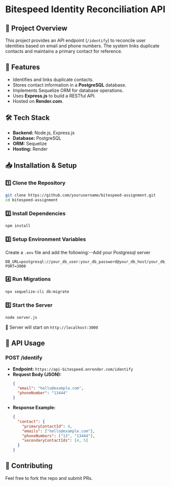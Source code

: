 # Bitespeed Identity Reconciliation API

## 📌 Project Overview
This project provides an API endpoint (`/identify`) to reconcile user identities based on email and phone numbers. The system links duplicate contacts and maintains a primary contact for reference.

## 🚀 Features
- Identifies and links duplicate contacts.
- Stores contact information in a **PostgreSQL** database.
- Implements Sequelize ORM for database operations.
- Uses **Express.js** to build a RESTful API.
- Hosted on **Render.com**.

## 🛠 Tech Stack
- **Backend:** Node.js, Express.js
- **Database:** PostgreSQL
- **ORM:** Sequelize
- **Hosting:** Render

## 📥 Installation & Setup

### **1️⃣ Clone the Repository**
```sh
git clone https://github.com/yourusername/bitespeed-assignment.git
cd bitespeed-assignment
```

### **2️⃣ Install Dependencies**
```sh
npm install
```

### **3️⃣ Setup Environment Variables**
Create a `.env` file and add the following:--Add your Postgresql server 
```env
DB_URL=postgresql://your_db_user:your_db_password@your_db_host/your_db_name
PORT=3000
```

### **4️⃣ Run Migrations**
```sh
npx sequelize-cli db:migrate
```

### **5️⃣ Start the Server**
```sh
node server.js
```
🚀 Server will start on `http://localhost:3000`

## 📌 API Usage
### **POST /identify**
- **Endpoint:** `https://api-bitespeed.onrender.com/identify`
- **Request Body (JSON):**
  ```json
  {
    "email": "hello@example.com",
    "phoneNumber": "13444"
  }
  ```
- **Response Example:**
  ```json
  {
    "contact": {
      "primaryContactId": 4,
      "emails": ["hello@example.com"],
      "phoneNumbers": ["13", "13444"],
      "secondaryContactIds": [4, 5]
    }
  }
  ```



## 🤝 Contributing
Feel free to fork the repo and submit PRs.

